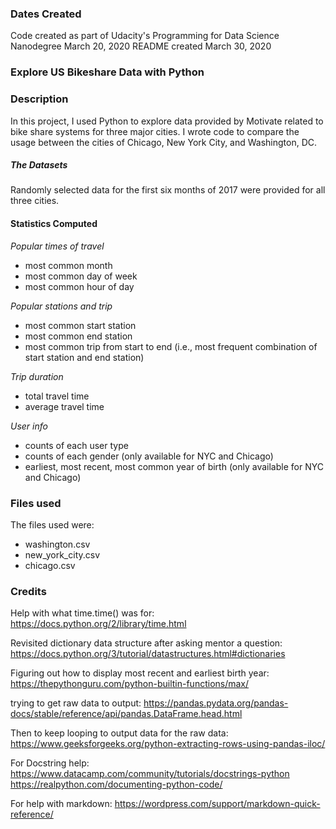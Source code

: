 ### Dates Created
Code created as part of Udacity's Programming for Data Science Nanodegree
March 20, 2020
README created March 30, 2020

### Explore US Bikeshare Data with Python

### Description
In this project, I used Python to explore data provided by Motivate related to bike share systems for three major cities. I wrote code to compare the  usage between the cities of Chicago, New York City, and Washington, DC.

##### The Datasets
Randomly selected data for the first six months of 2017 were provided for all three cities.

#### Statistics Computed

*Popular times of travel*
* most common month
* most common day of week
* most common hour of day

*Popular stations and trip*
* most common start station
* most common end station
* most common trip from start to end (i.e., most frequent combination of start station and end station)

*Trip duration*
* total travel time
* average travel time

*User info*
* counts of each user type
* counts of each gender (only available for NYC and Chicago)
* earliest, most recent, most common year of birth (only available for NYC and Chicago)

### Files used
The files used were:
* washington.csv
* new_york_city.csv
* chicago.csv

### Credits
Help with what time.time() was for:
https://docs.python.org/2/library/time.html

Revisited dictionary data structure after asking mentor a question:
https://docs.python.org/3/tutorial/datastructures.html#dictionaries

Figuring out how to display most recent and earliest birth year:
https://thepythonguru.com/python-builtin-functions/max/

trying to get raw data to output:
https://pandas.pydata.org/pandas-docs/stable/reference/api/pandas.DataFrame.head.html

Then to keep looping to output data for the raw data:
https://www.geeksforgeeks.org/python-extracting-rows-using-pandas-iloc/

For Docstring help:
https://www.datacamp.com/community/tutorials/docstrings-python
https://realpython.com/documenting-python-code/

For help with markdown:
https://wordpress.com/support/markdown-quick-reference/
